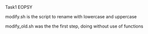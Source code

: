Task1 EOPSY

modify.sh is the script to rename with lowercase and uppercase

modify_old.sh was the the first step, doing without use of functions
